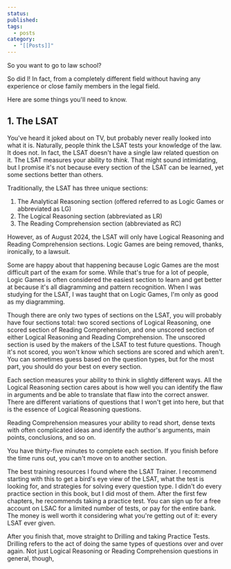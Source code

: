 ```yaml
---
status: 
published: 
tags:
  - posts
category:
  - "[[Posts]]"
---
```

So you want to go to law school?

So did I! In fact, from a completely different field without having any experience or close family members in the legal field.

Here are some things you'll need to know.

## 1. The LSAT

You've heard it joked about on TV, but probably never really looked into what it is. Naturally, people think the LSAT tests your knowledge of the law. It does not. In fact, the LSAT doesn't have a single law related question on it. The LSAT measures your ability to *think*. That might sound intimidating, but I promise it's not because every section of the LSAT can be learned, yet some sections better than others.

Traditionally, the LSAT has three unique sections:

1. The Analytical Reasoning section (offered referred to as Logic Games or abbreviated as LG)
2. The Logical Reasoning section (abbreviated as LR)
3. The Reading Comprehension section (abbreviated as RC)

However, as of August 2024, the LSAT will only have Logical Reasoning and Reading Comprehension sections. Logic Games are being removed, thanks, ironically, to a lawsuit.

Some are happy about that happening because Logic Games are the most difficult part of the exam for some. While that's true for a lot of people, Logic Games is often considered the easiest section to learn and get better at because it's all diagramming and pattern recognition. When I was studying for the LSAT, I was taught that on Logic Games, I'm only as good as my diagramming.

Though there are only two types of sections on the LSAT, you will probably have four sections total: two scored sections of Logical Reasoning, one scored section of Reading Comprehension, and one unscored section of either Logical Reasoning and Reading Comprehension. The unscored section is used by the makers of the LSAT to test future questions. Though it's not scored, you won't know which sections are scored and which aren't. You can sometimes guess based on the question types, but for the most part, you should do your best on every section.

Each section measures your ability to think in slightly different ways. All the Logical Reasoning section cares about is how well you can identify the flaw in arguments and be able to translate that flaw into the correct answer. There are different variations of questions that I won't get into here, but that is the essence of Logical Reasoning questions.

Reading Comprehension measures your ability to read short, dense texts with often complicated ideas and identify the author's arguments, main points, conclusions, and so on.

You have thirty-five minutes to complete each section. If you finish before the time runs out, you can't move on to another section.

The best training resources I found where the LSAT Trainer. I recommend starting with this to get a bird's eye view of the LSAT, what the test is looking for, and strategies for solving every question type. I didn't do every practice section in this book, but I did most of them. After the first few chapters, he recommends taking a practice test. You can sign up for a free account on LSAC for a limited number of tests, or pay for the entire bank. The money is well worth it considering what you're getting out of it: every LSAT ever given.

After you finish that, move straight to Drilling and taking Practice Tests. Drilling refers to the act of doing the same types of questions over and over again. Not just Logical Reasoning or Reading Comprehension questions in general, though,



